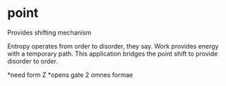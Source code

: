 # point
Provides shifting mechanism

Entropy operates from order to disorder, they say.  Work provides energy with a temporary path.  This application bridges the point shift to provide disorder to order.

*need form Z
*opens gate 2 omnes formae
